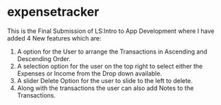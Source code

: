 # expensetracker

This is the Final Submission of LS:Intro to App Development where I have added 4 New features which are:
1. A option for the User to arrange the Transactions in Ascending and Descending Order.
2. A selection option for the user on the top right to select either the Expenses or Income from the Drop down available.
3. A slider Delete Option for the user to slide to the left to delete.
4. Along with the transactions the user can also add Notes to the Transactions.
   
